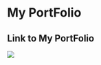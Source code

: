 # My PortFolio
## Link to My PortFolio
<!-- ![image](https://user-images.githubusercontent.com/67780238/163678766-f1f618ac-ea76-42e4-bd51-eb3312335021.png) -->

<a href="https://6252ab940e435b540019a562--effulgent-bombolone-9bd649.netlify.app/">
	<img src="https://user-images.githubusercontent.com/67780238/163678766-f1f618ac-ea76-42e4-bd51-eb3312335021.png" />
</a>
